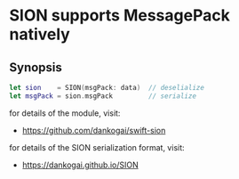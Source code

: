 # SION supports MessagePack natively

## Synopsis

```swift
let sion    = SION(msgPack: data)  // deselialize
let msgPack = sion.msgPack         // serialize
```

for details of the module, visit:

* https://github.com/dankogai/swift-sion

for details of the SION serialization format, visit:

* https://dankogai.github.io/SION